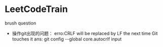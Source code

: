 # LeetCodeTrain
brush question
- 操作git出现的问题：
erro:CRLF will be replaced by LF the next time Git touches it
ans: git config --global core.autocrlf input
